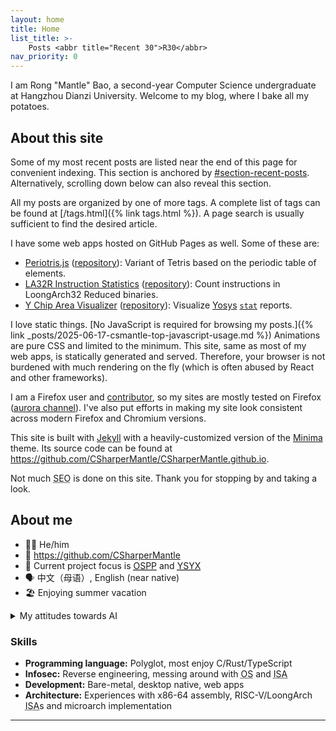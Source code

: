 ```yaml
---
layout: home
title: Home
list_title: >-
    Posts <abbr title="Recent 30">R30</abbr>
nav_priority: 0
---
```


I am Rong "Mantle" Bao, a second-year Computer Science undergraduate at Hangzhou Dianzi University. Welcome to my blog, where I bake all my potatoes.

## About this site

Some of my most recent posts are listed near the end of this page for convenient indexing. This section is anchored by [#section-recent-posts](#section-recent-posts). Alternatively, scrolling down below can also reveal this section.

All my posts are organized by one of more tags. A complete list of tags can be found at [/tags.html]({% link tags.html %}). A page search is usually sufficient to find the desired article.

I have some web apps hosted on GitHub Pages as well. Some of these are:

* [Periotris.js](/periotrisjs) ([repository](https://github.com/CSharperMantle/periotrisjs)): Variant of Tetris based on the periodic table of elements.
* [LA32R Instruction Statistics](/la32r-instr-stats) ([repository](https://github.com/CSharperMantle/la32r-instr-stats)): Count instructions in LoongArch32 Reduced binaries.
* [Y Chip Area Visualizer](/ysyx-chip-area-visualizer) ([repository](https://github.com/CSharperMantle/ysyx-chip-area-visualizer)): Visualize [Yosys](https://github.com/YosysHQ/yosys) [`stat`](https://yosyshq.readthedocs.io/projects/yosys/en/stable/cmd/stat.html) reports.

I love static things. [No JavaScript is required for browsing my posts.]({% link _posts/2025-06-17-csmantle-top-javascript-usage.md %}) Animations are pure CSS and limited to the minimum. This site, same as most of my web apps, is statically generated and served. Therefore, your browser is not burdened with much rendering on the fly (which is often abused by React and other frameworks).

I am a Firefox user and [contributor](https://bugzilla.mozilla.org/user_profile?user_id=774743), so my sites are mostly tested on Firefox ([aurora channel](https://mozilla.github.io/process-releases/draft/development_overview/#:~:text=mozilla-aurora)). I've also put efforts in making my site look consistent across modern Firefox and Chromium versions.

This site is built with [Jekyll](https://jekyllrb.com/) with a heavily-customized version of the [Minima](https://github.com/jekyll/minima) theme. Its source code can be found at <https://github.com/CSharperMantle/CSharperMantle.github.io>.

Not much <abbr title="Search Engine Optimization">SEO</abbr> is done on this site. Thank you for stopping by and taking a look.

## About me

* :raising_hand_man: He/him
* :link: <https://github.com/CSharperMantle>
* :telescope: Current project focus is [<abbr title="Open Source Promotion Plan">OSPP</abbr>](https://summer-ospp.ac.cn/) and [<abbr title="Yi Sheng Yi Xin, lit. &quot;each student gets a chip&quot;">YSYX</abbr>](https://ysyx.oscc.cc/)
* :speaking_head: 中文（母语）, English (near native)
* :beach_umbrella: Enjoying summer vacation

<p>
  <details>
    <summary>My attitudes towards AI</summary>
    <ul>
      <li><span>Machine learning problems are analytical and statistical problems.</span></li>
      <li><span>Neural networks are good at discovering patterns not obvious to traditional approaches.</span></li>
      <li><span><abbr title="Large Language Model">LLM</abbr>s are probabilistic token predictors. They often intrinsically hallucinate.</span></li>
      <li><span>Garbage in, garbage out. Observation in, imitation out.</span></li>
      <li><span>I do use <abbr title="Large Language Model">LLM</abbr>s to brainstorm ideas.</span></li>
      <li><span>I do use <abbr title="Large Language Model">LLM</abbr>s to perform repetitive clerical work and typographical proofreading.</span></li>
      <li><span>I do chat with <abbr title="Large Language Model">LLM</abbr>s to have fun in my spare time.</span></li>
      <li><span>I do use <abbr title="Large Language Model">LLM</abbr>s to craft images for imagined scenes for hobby use.</span></li>
      <li><span>I do <em>not</em> use <abbr title="Large Language Model">LLM</abbr>s to write code for production use.</span></li>
      <li><span>I do <em>not</em> use <abbr title="Large Language Model">LLM</abbr>s to write casual articles, like blogs.</span></li>
      <li><span>I do <em>not</em> use <abbr title="Large Language Model">LLM</abbr>s to write academic articles or carry out research in place of myself.</span></li>
      <li><span>I do <em>not</em> use <abbr title="Large Language Model">LLM</abbr>s as a search engine.</span></li>
      <li><span>I do <em>not</em> trust <abbr title="Large Language Model">LLM</abbr>s as a sole source of information.</span></li>
      <li><span>I do <em>not</em> accept responses from <abbr title="Large Language Model">LLM</abbr>s without verification.</span></li>
      <li><span>I believe the loopholes and waivers in <abbr title="Large Language Model">LLM</abbr> hosting companies' <abbr title="End-User License Agreement">EULA</abbr> leave much personal information at risk.</span></li>
      <li><span>I believe <abbr title="Large Language Model">LLM</abbr>s are energy hogs that should be used with conservation in mind.</span></li>
      <li><span>I believe <abbr title="Large Language Model">LLM</abbr>s are becoming more performant as theories and technologies evolve.</span></li>
    </ul>
  </details>
</p>

### Skills

* **Programming language:** Polyglot, most enjoy C/Rust/TypeScript
* **Infosec:** Reverse engineering, messing around with <abbr title="Operating System">OS</abbr> and <abbr title="Instruction Set Architecture">ISA</abbr>
* **Development:** Bare-metal, desktop native, web apps
* **Architecture:** Experiences with x86-64 assembly, RISC-V/LoongArch <abbr title="Instruction Set Architecture">ISA</abbr>s and microarch implementation

------
